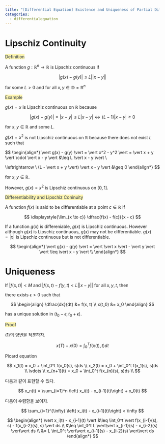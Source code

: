 ```yaml
---
title: "[Differential Equation] Existence and Uniqueness of Partial Differential Equation"
categories:
  - differentialequation
---
```

# Lipschiz Continuity

<span style="color: #2D3748; background-color:#fff5b1;">Definition</span>

A function $g: \mathbb{R}^n \rightarrow \mathbb{R}$ is Lipschiz continuous if

$$
\vert g(x) - g(y) \vert \leq L \vert\vert x - y \vert\vert
$$

for some $L > 0$ and for all $x, y \in \mathbb{D} = \mathbb{R}^n$

<span style="color: #2D3748; background-color:#fff5b1;">Example</span>

$g(x) = x$ is Lipschiz continuous on $\mathbb{R}$ because

$$
\vert g(x) - g(y) \vert = \vert x - y\vert \leq L \vert x - y \vert \leftrightarrow (L - 1) \vert x - y \vert \geq 0
$$

for $x, y \in \mathbb{R}$ and some $L$.

$g(x) = x^2$ is not Lipschiz continuous on $\mathbb{R}$ because there does not exist $L$ such that

$$
\begin{align*}
  \vert g(x) - g(y) \vert = \vert x^2 - y^2 \vert = \vert x + y \vert \cdot \vert x - y \vert &\leq L \vert x - y \vert \\

  \leftrightarrow \\
  (L - \vert x + y \vert) \vert x - y \vert &\geq 0
\end{align*}
$$

for $x, y \in \mathbb{R}$.

However, $g(x) = x^2$ is Lipschiz continuous on $[0, 1]$.

<span style="color: #2D3748; background-color:#fff5b1;">Differentiability and Lipschiz Coninuity</span>

A function $f(x)$ is said to be differentiable at a point $c \in \mathbb{R}$ if

$$
\displaystyle{\lim_{x \to c}} \dfrac{f(x) - f(c)}{x - c}
$$

If a function $g(x)$ is differeniable, $g(x)$ is Lipschiz continuous. However although $g(x)$ is Lipschiz continuous, $g(x)$ may not be differentiable. $g(x) = \vert x \vert$ is Lipschiz continuous but is not differentiable.

$$
\begin{align*}
  \vert g(x) - g(y) \vert = \vert \vert x \vert - \vert y \vert \vert \leq \vert x - y \vert \\
\end{align*}
$$

# Uniqueness

If $\vert f(x, t) \vert < M$ and $\vert f(x, t) - f(y, t) < L \vert\vert x - y \vert\vert$ for all $x, y, t$, then

there exists $\epsilon > 0$ such that

$$
\begin{align}
  \dfrac{dx}{dt} &= f(x, t) \\
  x(t_0) &= x_0
\end{align}
$$

has a unique solution in $(t_0 - \epsilon, t_0 + \epsilon)$.

<span style="color: #2D3748; background-color:#fff5b1;">Proof</span>

(1)의 양변을 적분하자.

$$
x(T) - x(0) = \int_0^T f(x(t), t)dt
$$

Picard equation

$$
x_1(t) = x_0 + \int_0^t f(x_0(s), s)ds \\
x_2(t) = x_0 + \int_0^t f(x_1(s), s)ds \\
\vdots \\
x_{n+1}(t) = x_0 + \int_0^t f(x_{n}(s), s)ds \\
$$

다음과 같이 표현할 수 있다.

$$
x_n(t) = \sum_{i=1}^n \left( x_i(t) - x_{i-1}(t)\right) + x_0(t)
$$

다음이 수렴함을 보이자.

$$
\sum_{i=1}^{\infty} \left( x_i(t) - x_{i-1}(t)\right) < \infty
$$

$$
\begin{align*}
  \vert x_i(t) - x_{i-1}(t) \vert &\leq \int_0^t \vert f(x_{i-1}(s), s) - f(x_{i-2}(s), s) \vert ds \\
  &\leq \int_0^t L \vert\vert x_{i-1}(s) - x_{i-2}(s) \vert\vert ds \\
  &= L \int_0^t \vert\vert x_{i-1}(s) - x_{i-2}(s) \vert\vert ds
\end{align*}
$$
